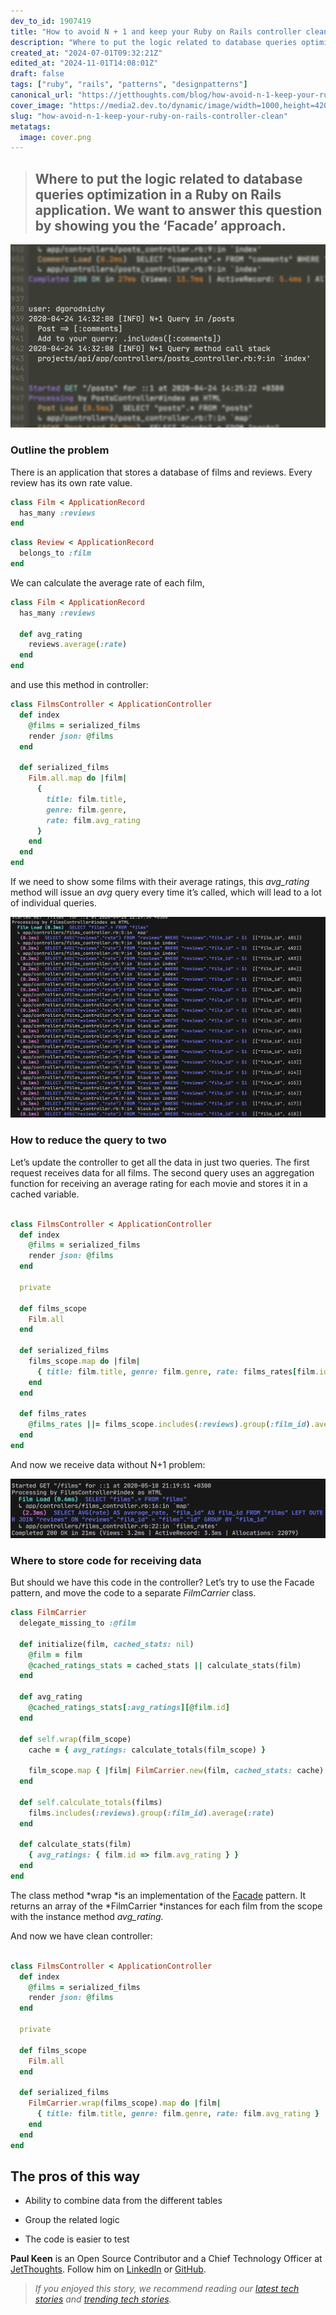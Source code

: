 ```yaml
---
dev_to_id: 1907419
title: "How to avoid N + 1 and keep your Ruby on Rails controller clean"
description: "Where to put the logic related to database queries optimization in a Ruby on Rails..."
created_at: "2024-07-01T09:32:21Z"
edited_at: "2024-11-01T14:08:01Z"
draft: false
tags: ["ruby", "rails", "patterns", "designpatterns"]
canonical_url: "https://jetthoughts.com/blog/how-avoid-n-1-keep-your-ruby-on-rails-controller-clean/"
cover_image: "https://media2.dev.to/dynamic/image/width=1000,height=420,fit=cover,gravity=auto,format=auto/https%3A%2F%2Fdev-to-uploads.s3.amazonaws.com%2Fuploads%2Farticles%2Fl42d9vuobi7g9un4iahx.png"
slug: "how-avoid-n-1-keep-your-ruby-on-rails-controller-clean"
metatags:
  image: cover.png
---
```


> ## Where to put the logic related to database queries optimization in a Ruby on Rails application. We want to answer this question by showing you the ‘Facade’ approach.


![Image description](file_0.png)


### Outline the problem

There is an application that stores a database of films and reviews. Every review has its own rate value.

```ruby
class Film < ApplicationRecord
  has_many :reviews
end
```

```ruby
class Review < ApplicationRecord
  belongs_to :film
end
```

We can calculate the average rate of each film,

```ruby
class Film < ApplicationRecord
  has_many :reviews

  def avg_rating
    reviews.average(:rate)
  end
end
```

and use this method in controller:

```ruby
class FilmsController < ApplicationController
  def index
    @films = serialized_films
    render json: @films
  end

  def serialized_films
    Film.all.map do |film|
      {
        title: film.title,
        genre: film.genre,
        rate: film.avg_rating
      }
    end
  end
end
```

If we need to show some films with their average ratings, this *avg_rating* method will issue an *avg* query every time it’s called, which will lead to a lot of individual queries.


![Image description](file_1.png)


### How to reduce the query to two

Let’s update the controller to get all the data in just two queries. The first request receives data for all films. The second query uses an aggregation function for receiving an average rating for each movie and stores it in a cached variable.

```ruby

class FilmsController < ApplicationController
  def index
    @films = serialized_films
    render json: @films
  end

  private

  def films_scope
    Film.all
  end

  def serialized_films
    films_scope.map do |film|
      { title: film.title, genre: film.genre, rate: films_rates[film.id] }
    end
  end

  def films_rates
    @films_rates ||= films_scope.includes(:reviews).group(:film_id).average(:rate)
  end
end
```

And now we receive data without N+1 problem:


![Image description](file_2.png)


### Where to store code for receiving data

But should we have this code in the controller? Let’s try to use the Facade pattern, and move the code to a separate *FilmCarrier* class.

```ruby
class FilmCarrier
  delegate_missing_to :@film

  def initialize(film, cached_stats: nil)
    @film = film
    @cached_ratings_stats = cached_stats || calculate_stats(film)
  end

  def avg_rating
    @cached_ratings_stats[:avg_ratings][@film.id]
  end

  def self.wrap(film_scope)
    cache = { avg_ratings: calculate_totals(film_scope) }

    film_scope.map { |film| FilmCarrier.new(film, cached_stats: cache) }
  end

  def self.calculate_totals(films)
    films.includes(:reviews).group(:film_id).average(:rate)
  end

  def calculate_stats(film)
    { avg_ratings: { film.id => film.avg_rating } }
  end
end
```

The class method *wrap *is an implementation of the [Facade](https://en.wikipedia.org/wiki/Facade_pattern) pattern. It returns an array of the *FilmCarrier *instances for each film from the scope with the instance method *avg_rating.*

And now we have clean controller:

```ruby

class FilmsController < ApplicationController
  def index
    @films = serialized_films
    render json: @films
  end

  private

  def films_scope
    Film.all
  end

  def serialized_films
    FilmCarrier.wrap(films_scope).map do |film|
      { title: film.title, genre: film.genre, rate: film.avg_rating }
    end
  end
end
```

## The pros of this way

* Ability to combine data from the different tables

* Group the related logic

* The code is easier to test

**Paul Keen** is an Open Source Contributor and a Chief Technology Officer at [JetThoughts](https://www.jetthoughts.com/). Follow him on [LinkedIn](https://www.linkedin.com/in/paul-keen/) or [GitHub](https://github.com/pftg).
>  *If you enjoyed this story, we recommend reading our [latest tech stories](https://jtway.co/latest) and [trending tech stories](https://jtway.co/trending).*
